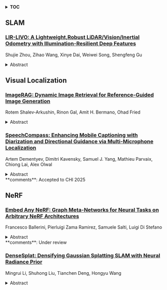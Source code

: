<details>
  <summary><b>TOC</b></summary>
  <ol>
    <li><a href=#slam>SLAM</a></li>
      <ul>
        <li><a href=#LIR-LIVO:-A-Lightweight,Robust-LiDAR/Vision/Inertial-Odometry-with-Illumination-Resilient-Deep-Features>LIR-LIVO: A Lightweight,Robust LiDAR/Vision/Inertial Odometry with Illumination-Resilient Deep Features</a></li>
      </ul>
    </li>
    <li><a href=#visual-localization>Visual Localization</a></li>
      <ul>
        <li><a href=#ImageRAG:-Dynamic-Image-Retrieval-for-Reference-Guided-Image-Generation>ImageRAG: Dynamic Image Retrieval for Reference-Guided Image Generation</a></li>
        <li><a href=#SpeechCompass:-Enhancing-Mobile-Captioning-with-Diarization-and-Directional-Guidance-via-Multi-Microphone-Localization>SpeechCompass: Enhancing Mobile Captioning with Diarization and Directional Guidance via Multi-Microphone Localization</a></li>
      </ul>
    </li>
    <li><a href=#nerf>NeRF</a></li>
      <ul>
        <li><a href=#Embed-Any-NeRF:-Graph-Meta-Networks-for-Neural-Tasks-on-Arbitrary-NeRF-Architectures>Embed Any NeRF: Graph Meta-Networks for Neural Tasks on Arbitrary NeRF Architectures</a></li>
        <li><a href=#DenseSplat:-Densifying-Gaussian-Splatting-SLAM-with-Neural-Radiance-Prior>DenseSplat: Densifying Gaussian Splatting SLAM with Neural Radiance Prior</a></li>
      </ul>
    </li>
  </ol>
</details>

## SLAM  

### [LIR-LIVO: A Lightweight,Robust LiDAR/Vision/Inertial Odometry with Illumination-Resilient Deep Features](http://arxiv.org/abs/2502.08676)  
Shujie Zhou, Zihao Wang, Xinye Dai, Weiwei Song, Shengfeng Gu  
<details>  
  <summary>Abstract</summary>  
  <ol>  
    In this paper, we propose LIR-LIVO, a lightweight and robust LiDAR-inertial-visual odometry system designed for challenging illumination and degraded environments. The proposed method leverages deep learning-based illumination-resilient features and LiDAR-Inertial-Visual Odometry (LIVO). By incorporating advanced techniques such as uniform depth distribution of features enabled by depth association with LiDAR point clouds and adaptive feature matching utilizing Superpoint and LightGlue, LIR-LIVO achieves state-of-the-art (SOTA) accuracy and robustness with low computational cost. Experiments are conducted on benchmark datasets, including NTU-VIRAL, Hilti'22, and R3LIVE-Dataset. The corresponding results demonstrate that our proposed method outperforms other SOTA methods on both standard and challenging datasets. Particularly, the proposed method demonstrates robust pose estimation under poor ambient lighting conditions in the Hilti'22 dataset. The code of this work is publicly accessible on GitHub to facilitate advancements in the robotics community.  
  </ol>  
</details>  
  
  



## Visual Localization  

### [ImageRAG: Dynamic Image Retrieval for Reference-Guided Image Generation](http://arxiv.org/abs/2502.09411)  
Rotem Shalev-Arkushin, Rinon Gal, Amit H. Bermano, Ohad Fried  
<details>  
  <summary>Abstract</summary>  
  <ol>  
    Diffusion models enable high-quality and diverse visual content synthesis. However, they struggle to generate rare or unseen concepts. To address this challenge, we explore the usage of Retrieval-Augmented Generation (RAG) with image generation models. We propose ImageRAG, a method that dynamically retrieves relevant images based on a given text prompt, and uses them as context to guide the generation process. Prior approaches that used retrieved images to improve generation, trained models specifically for retrieval-based generation. In contrast, ImageRAG leverages the capabilities of existing image conditioning models, and does not require RAG-specific training. Our approach is highly adaptable and can be applied across different model types, showing significant improvement in generating rare and fine-grained concepts using different base models.   Our project page is available at: https://rotem-shalev.github.io/ImageRAG  
  </ol>  
</details>  
  
### [SpeechCompass: Enhancing Mobile Captioning with Diarization and Directional Guidance via Multi-Microphone Localization](http://arxiv.org/abs/2502.08848)  
Artem Dementyev, Dimitri Kavensky, Samuel J. Yang, Mathieu Parvaix, Chiong Lai, Alex Olwal  
<details>  
  <summary>Abstract</summary>  
  <ol>  
    Speech-to-text capabilities on mobile devices have proven helpful for hearing and speech accessibility, language translation, note-taking, and meeting transcripts. However, our foundational large-scale survey (n=263) shows that the inability to distinguish and indicate speaker direction makes them challenging in group conversations. SpeechCompass addresses this limitation through real-time, multi-microphone speech localization, where the direction of speech allows visual separation and guidance (e.g., arrows) in the user interface. We introduce efficient real-time audio localization algorithms and custom sound perception hardware running on a low-power microcontroller and four integrated microphones, which we characterize in technical evaluations. Informed by a large-scale survey (n=494), we conducted an in-person study of group conversations with eight frequent users of mobile speech-to-text, who provided feedback on five visualization styles. The value of diarization and visualizing localization was consistent across participants, with everyone agreeing on the value and potential of directional guidance for group conversations.  
  </ol>  
</details>  
**comments**: Accepted to CHI 2025  
  
  



## NeRF  

### [Embed Any NeRF: Graph Meta-Networks for Neural Tasks on Arbitrary NeRF Architectures](http://arxiv.org/abs/2502.09623)  
Francesco Ballerini, Pierluigi Zama Ramirez, Samuele Salti, Luigi Di Stefano  
<details>  
  <summary>Abstract</summary>  
  <ol>  
    Neural Radiance Fields (NeRFs) have emerged as a groundbreaking paradigm for representing 3D objects and scenes by encoding shape and appearance information into the weights of a neural network. Recent works have shown how such weights can be used as input to frameworks processing them to solve deep learning tasks. Yet, these frameworks can only process NeRFs with a specific, predefined architecture. In this paper, we present the first framework that can ingest NeRFs with multiple architectures and perform inference on architectures unseen at training time. We achieve this goal by training a Graph Meta-Network in a representation learning framework. Moreover, we show how a contrastive objective is conducive to obtaining an architecture-agnostic latent space. In experiments on both MLP-based and tri-planar NeRFs, our approach demonstrates robust performance in classification and retrieval tasks that either matches or exceeds that of existing frameworks constrained to single architectures, thus providing the first architecture-agnostic method to perform tasks on NeRFs by processing their weights.  
  </ol>  
</details>  
**comments**: Under review  
  
### [DenseSplat: Densifying Gaussian Splatting SLAM with Neural Radiance Prior](http://arxiv.org/abs/2502.09111)  
Mingrui Li, Shuhong Liu, Tianchen Deng, Hongyu Wang  
<details>  
  <summary>Abstract</summary>  
  <ol>  
    Gaussian SLAM systems excel in real-time rendering and fine-grained reconstruction compared to NeRF-based systems. However, their reliance on extensive keyframes is impractical for deployment in real-world robotic systems, which typically operate under sparse-view conditions that can result in substantial holes in the map. To address these challenges, we introduce DenseSplat, the first SLAM system that effectively combines the advantages of NeRF and 3DGS. DenseSplat utilizes sparse keyframes and NeRF priors for initializing primitives that densely populate maps and seamlessly fill gaps. It also implements geometry-aware primitive sampling and pruning strategies to manage granularity and enhance rendering efficiency. Moreover, DenseSplat integrates loop closure and bundle adjustment, significantly enhancing frame-to-frame tracking accuracy. Extensive experiments on multiple large-scale datasets demonstrate that DenseSplat achieves superior performance in tracking and mapping compared to current state-of-the-art methods.  
  </ol>  
</details>  
  
  



